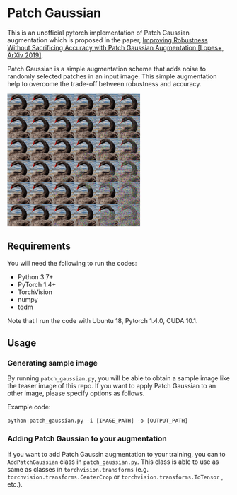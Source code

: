# Patch Gaussian

This is an unofficial pytorch implementation of Patch Gaussian augmentation which is proposed in the paper, [Improving Robustness Without Sacrificing Accuracy with Patch Gaussian Augmentation [Lopes+, ArXiv 2019]](https://arxiv.org/abs/1906.02611).

Patch Gaussian is a simple augmentation scheme that adds noise to randomly selected patches in an input image. This simple augmentation help to overcome the trade-off between robustness and accuracy.

<img src="samples/sample_results.png" height="300px">

## Requirements

You will need the following to run the codes:
- Python 3.7+
- PyTorch 1.4+
- TorchVision
- numpy
- tqdm

Note that I run the code with Ubuntu 18, Pytorch 1.4.0, CUDA 10.1.

## Usage

### Generating sample image

By running `patch_gaussian.py`, you will be able to obtain a sample image like the teaser image of this repo.
If you want to apply Patch Gaussian to an other image, please specify options as follows.

Example code:

```
python patch_gaussian.py -i [IMAGE_PATH] -o [OUTPUT_PATH]
``` 

### Adding Patch Gaussian to your augmentation

If you want to add Patch Gaussin augmentation to your training, you can to `AddPatchGaussian`  class in `patch_gaussian.py`. 
This class is able to use as same as classes in `torchvision.transforms`  (e.g. `torchvision.transforms.CenterCrop`  or `torchvision.transforms.ToTensor` , etc.).